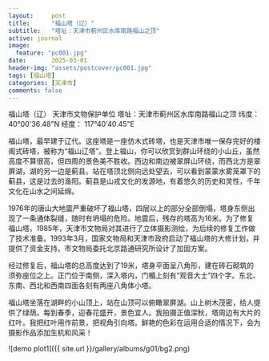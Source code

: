 ```yaml
---
layout:     post
title:      "福山塔（辽）"
subtitle:   "塔址：天津市蓟州区水库南路福山之顶"
active: journal
image:
  feature: "pc001.jpg"
date:       2025-03-01
header-img: "assets/postcover/pc001.jpg"
tags: [福山塔]
categories: [天津市]
comments: false
---
```


福山塔（辽）
天津市文物保护单位
塔址：天津市蓟州区水库南路福山之顶
纬度：40°00'36.48"N   经度： 117°40'40.45"E

福山塔，最早建于辽代。这座塔是一座仿木式砖塔，也是天津市唯一保存完好的楼阁式砖塔，被称为“福山辽塔”。登上福山，你可以欣赏到群山环绕的小山丘，虽然高度不算很高，但四周的景色美不胜收。西边和南边被翠屏山环绕，而西北方是翠屏湖，湖的另一边是蓟县。站在塔顶北侧向远处望去，可以看到蒙蒙水雾笼罩下的蓟县，这是过去的渔阳。蓟县是山戎文化的发源地，有着悠久的历史和灵性，千年文化在山水之间延绵。

1976年的唐山大地震严重破坏了福山塔，四层以上的部分全部倒塌，塔身东侧出现了一条通体裂缝，随时有坍塌的危险。地震后，残存的塔高为16米。为了修复福山塔，1985年，天津市文物局对其进行了立体摄影测绘，为后续的修复工作做了技术准备。1993年3月，国家文物局和天津市政府启动了福山塔的大修计划，并提供了资金支持。市文物局委托北京路通研究所设计了加固方案。

经过修复后，福山塔的总高度达到了19米，塔身平面呈八角形，建在砖石砌筑的须弥座位之上。正门位于南侧，深入塔内，门楣上刻有“观音大士”四个字。东北、东南、西北和西南四面各刻有两座八角体小塔。

福山塔坐落在湖畔的小山顶上，站在山顶可以俯瞰翠屏湖。山上树木茂密，给人提供了绿荫。每到春季，迎春花盛开，景色宜人。我拍摄正值深秋，塔周边有大片的红叶。我把红叶用作前景，把视角引向塔。鲜艳的色彩在运用合适的情况下，会为摄影作品添加生机和风采！

![demo plot1]({{ site.url }}/gallery/albums/g01/bg2.png)
